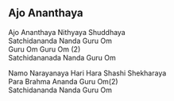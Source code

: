 ## Ajo Ananthaya


Ajo Ananthaya Nithyaya Shuddhaya  
Satchidananda Nanda Guru Om  
Guru Om Guru Om (2)  
Satchidananada Nanda Guru Om

Namo Narayanaya Hari Hara Shashi Shekharaya  
Para Brahma Ananda Guru Om(2)  
Satchidananda Nanda Guru Om

